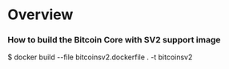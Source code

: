 # Overview


### How to build the Bitcoin Core with SV2 support image

  $ docker build --file bitcoinsv2.dockerfile . -t bitcoinsv2

